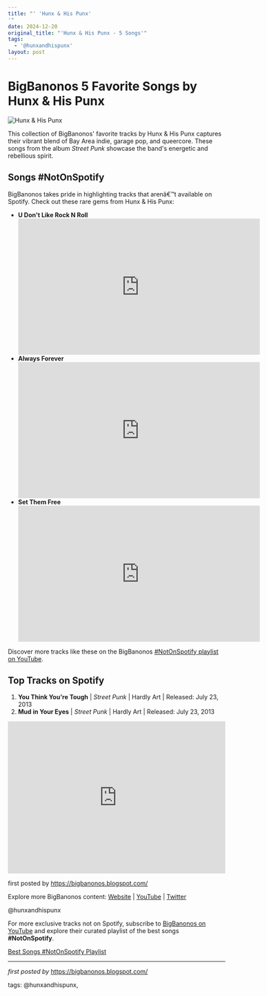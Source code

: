 ```yaml
---
title: "' 'Hunx & His Punx'
'"
date: 2024-12-20
original_title: "'Hunx & His Punx - 5 Songs'"
tags:
  - '@hunxandhispunx'
layout: post
---
```

<h1>BigBanonos 5 Favorite Songs by Hunx & His Punx</h1> <img src="https://www.self-titledmag.com/wp-content/uploads/2012/02/HXS1.jpg" alt="Hunx & His Punx" /> <p>This collection of BigBanonos' favorite tracks by Hunx & His Punx captures their vibrant blend of Bay Area indie, garage pop, and queercore. These songs from the album <em>Street Punk</em> showcase the band's energetic and rebellious spirit.</p> <h2>Songs #NotOnSpotify</h2>
<p>BigBanonos takes pride in highlighting tracks that arenâ€™t available on Spotify. Check out these rare gems from Hunx & His Punx:</p> <ul> <li><strong>U Don't Like Rock N Roll</strong></li> <iframe width="560" height="315" src="https://www.youtube.com/embed/bROXN8BU24A?si=asbITuDY5dgc_E7r" title="U Don't Like Rock N Roll" frameborder="0" allow="accelerometer; autoplay; clipboard-write; encrypted-media; gyroscope; picture-in-picture; web-share" allowfullscreen></iframe> <li><strong>Always Forever</strong></li> <iframe width="560" height="315" src="https://www.youtube.com/embed/kE-T7YXc5Yg" title="Always Forever" frameborder="0" allow="accelerometer; autoplay; clipboard-write; encrypted-media; gyroscope; picture-in-picture; web-share" allowfullscreen></iframe> <li><strong>Set Them Free</strong></li> <iframe width="560" height="315" src="https://www.youtube.com/embed/SGMYpapvlwk?si=VWTc_Ss3N18FIFmP" title="Set Them Free" frameborder="0" allow="accelerometer; autoplay; clipboard-write; encrypted-media; gyroscope; picture-in-picture; web-share" allowfullscreen></iframe>
</ul> <p>Discover more tracks like these on the BigBanonos <a href="https://www.youtube.com/playlist?list=PLtuNtuTatqI0kFahUCbtbfenC_ET5O_tr" target="_blank">#NotOnSpotify playlist on YouTube</a>.</p> <h2>Top Tracks on Spotify</h2>
<ol> <li><strong>You Think You're Tough</strong> | <em>Street Punk</em> | Hardly Art | Released: July 23, 2013</li> <li><strong>Mud in Your Eyes</strong> | <em>Street Punk</em> | Hardly Art | Released: July 23, 2013</li>
</ol> <div> <iframe src="https://open.spotify.com/embed/playlist/5GJPLSNISqNIFc5JmSdemf?utm_source=generator" width="100%" height="352" frameborder="0" allow="autoplay; clipboard-write; encrypted-media; fullscreen; picture-in-picture" allowfullscreen></iframe>
</div> <p>first posted by <a href="https://bigbanonos.blogspot.com/">https://bigbanonos.blogspot.com/</a></p> <div> <p>Explore more BigBanonos content: <a href="https://bigbanonos.blogspot.com/">Website</a> | <a href="https://www.youtube.com/@BigBanonos">YouTube</a> | <a href="https://x.com/bigbanonos">Twitter</a></p>
</div> <!-- Tags -->
<p>@hunxandhispunx</p>


<!--Subscribe and Playlist Links-->
<div>
    <p>For more exclusive tracks not on Spotify, subscribe to <a href="https://www.youtube.com/@BigBanonos" target="_blank">BigBanonos on YouTube</a> and explore their curated playlist of the best songs <strong>#NotOnSpotify</strong>.</p>
    <p><a href="https://www.youtube.com/playlist?list=PLtuNtuTatqI0kFahUCbtbfenC_ET5O_tr" target="_blank">Best Songs #NotOnSpotify Playlist<br /></a></p></div>

<hr />

<p><em>first posted by</em> <a href="https://bigbanonos.blogspot.com/" rel="noopener" target="_new">https://bigbanonos.blogspot.com/</a></p>

<p>tags: @hunxandhispunx,</p>
